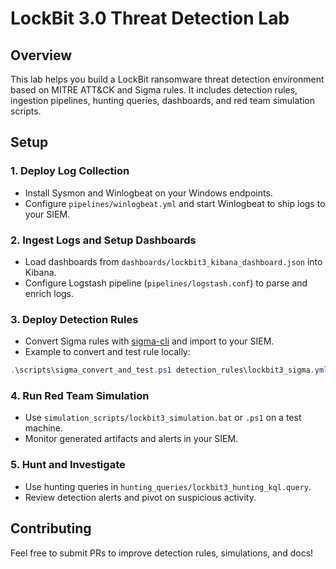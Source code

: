 # LockBit 3.0 Threat Detection Lab

## Overview

This lab helps you build a LockBit ransomware threat detection environment based on MITRE ATT&CK and Sigma rules. It includes detection rules, ingestion pipelines, hunting queries, dashboards, and red team simulation scripts.

## Setup

### 1. Deploy Log Collection

- Install Sysmon and Winlogbeat on your Windows endpoints.
- Configure `pipelines/winlogbeat.yml` and start Winlogbeat to ship logs to your SIEM.

### 2. Ingest Logs and Setup Dashboards

- Load dashboards from `dashboards/lockbit3_kibana_dashboard.json` into Kibana.
- Configure Logstash pipeline (`pipelines/logstash.conf`) to parse and enrich logs.

### 3. Deploy Detection Rules

- Convert Sigma rules with [sigma-cli](https://github.com/SigmaHQ/sigma) and import to your SIEM.
- Example to convert and test rule locally:

```powershell
.\scripts\sigma_convert_and_test.ps1 detection_rules\lockbit3_sigma.yml
```

### 4. Run Red Team Simulation

- Use `simulation_scripts/lockbit3_simulation.bat` or `.ps1` on a test machine.
- Monitor generated artifacts and alerts in your SIEM.

### 5. Hunt and Investigate

- Use hunting queries in `hunting_queries/lockbit3_hunting_kql.query`.
- Review detection alerts and pivot on suspicious activity.

## Contributing

Feel free to submit PRs to improve detection rules, simulations, and docs!
